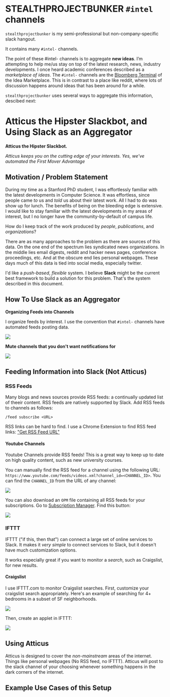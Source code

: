 # STEALTHPROJECTBUNKER `#intel` channels

`stealthprojectbunker` is my semi-professional but non-company-specific slack hangout. 

It contains many `#intel-` channels.

The point of these #intel- channels is to aggregate **new ideas**. I’m attempting to help me/us stay on top of the latest research, news, industry developments. I once heard academic conferences described as a *marketplace of ideas*. The `#intel-` channels are the [Bloomberg Terminal](https://en.wikipedia.org/wiki/Bloomberg_Terminal) of the Idea Marketplace. This is in contrast to a place like reddit, where lots of discussion happens around ideas that has been around for a while. 

`stealthprojectbunker` uses several ways to aggregate this information, descibed next:

# Atticus the Hipster Slackbot, and Using Slack as an Aggregator

**Atticus the Hipster Slackbot.** 

_Atticus keeps you on the cutting edge of your interests. Yes, we've automated the First Mover Advantage_

## Motivation / Problem Statement

During my time as a Stanford PhD student, I was effortlessly familiar with the latest developments in Computer Science. It was effortless, since people came _to_ us and _told_ us about their latest work. All I had to do was show up for lunch. The benefits of being on the bleeding edge is extensive. I would like to stay familiar with the latest developments in my areas of interest, but I no longer have the community-by-default of campus life. 

How do I keep track of the work produced by *people*, *publications*, and *organizations*?

There are as many approaches to the problem as there are sources of this data. On the one end of the spectrum lies syndicated news organizations. In the middle lies email digests, reddit and hacker news pages, conference proceedings, etc. And at the obscure end lies personal webpages. These days much of this data is tied into social media, especially twitter. 

I'd like a *push-based*, *flexible* system. I believe **Slack** might be the current best framework to build a solution for this problem. That's the system described in this document.

## How To Use Slack as an Aggregator

**Organizing Feeds into Channels**

I organize feeds by interest. I use the convention that `#intel-` channels have automated feeds posting data.  

![](https://raw.githubusercontent.com/njoubert/atticus-bot/master/assets/slack-channels-01.png)

**Mute channels that you don't want notifications for**

![](https://github.com/njoubert/atticus-bot/blob/master/assets/slack-mute.png)

## Feeding Information into Slack (Not Atticus)

### RSS Feeds

Many blogs and news sources provide RSS feeds: a continually updated list of theeir content. RSS feeds are natively supported by Slack. Add RSS feeds to channels as follows:

```
/feed subscribe <URL>
```

RSS links can be hard to find. I use a Chrome Extension to find RSS feed links: ["Get RSS Feed URL"](https://github.com/shevabam/get-rss-feed-url-extension)

#### Youtube Channels

Youtube Channels provide RSS feeds! This is a great way to keep up to date on high quality content, such as new university courses. 

You can manually find the RSS feed for a channel using the following URL: `https://www.youtube.com/feeds/videos.xml?channel_id=<CHANNEL_ID>`. You can find the `CHANNEL_ID` from the URL of any channel:

![](https://raw.githubusercontent.com/njoubert/atticus-bot/master/assets/youtube-channel-id.png)


You can also download an `OPM` file containing all RSS feeds for your subscriptions. Go to [Subscription Manager](https://www.youtube.com/subscription_manager). Find this button: 

![](https://raw.githubusercontent.com/njoubert/atticus-bot/master/assets/youtube-export-subscriptions.png)


### IFTTT 

IFTTT ("if this, then that") can connect a large set of online services to Slack. It makes it _very simple_ to connect services to Slack, but it doesn't have much customization options.

It works especially great if you want to monitor a _search_, such as Craigslist, for new results.

#### Craigslist

I use IFTTT.com to monitor Craigslist searches. First, customize your craigslist search appropriately. Here's an example of searching for 4+ bedrooms in a subset of SF neighborhoods. 

![](https://raw.githubusercontent.com/njoubert/atticus-bot/master/assets/craigslist-search.png)

Then, create an applet in IFTTT:

![](https://raw.githubusercontent.com/njoubert/atticus-bot/master/assets/ifttt-craigslist.png)

## Using Atticus

Atticus is designed to cover the _non-mainstream_ areas of the internet. Things like personal webpages (No RSS feed, no IFTTT). Atticus will post to the slack channel of your choosing whenever something happens in the dark corners of the internet.


## Example Use Cases of this Setup
